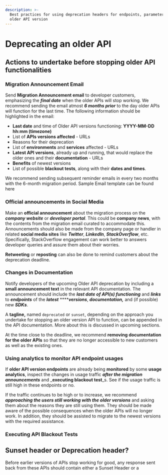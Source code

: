 ```yaml
---
description: >-
  Best practices for using deprecation headers for endpoints, parameters etc. in
  older API version
---
```


# Deprecating an older API

## Actions to undertake before stopping older API functionalities

### Migration Announcement Email

Send **Migration Announcement email** to developer customers, emphasizing the _**final date**_ when the older APIs will stop working. We recommend sending the email atmost _**6 months prior**_ to the day older APIs will function for the last time. The following information should be highlighted in the email:

* **Last date** and time of Older API versions functioning: **YYYY-MM-DD hh:mm \(timezone\)**
* List of **APIs versions affected** - URLs
* Reasons for their deprecation
* List of **environments** and **services** affected - URLs
* **Latest API versions**, already up and running, that would replace the older ones and their **documentation** - URLs
* **Benefits** of newest versions
* List of possible **blackout tests**, along with their **dates and times**.

We recommend sending subsequent reminder emails in every two months with the 6-month migration period. Sample Email template can be found here

### Official announcements in Social Media

Make an **official announcement** about the migration process on the _**company website**_ or _**developer portal**_. This could be **company news**, with the contents from the migration email curated to accommodate this. Announcements should also be made from the company page or handler in related **social media sites** like _**Twitter**_, _**LinkedIn**_, _**StackOverflow**_, etc. Specifically, StackOverflow engagement can work better to answers developer queries and assure them about their worries.

**Retweeting** or **reposting** can also be done to remind customers about the deprecation deadline.

### Changes in Documentation

Notify developers of the upcoming Older API deprecation by including a **small announcement text** in the relevant API documentation. The announcement should include the _**last date of API\(s\) functioning**_ and _**links**_ to _**endpoints**_ of the _**latest**_ ****_**versions**_, _**documentation,**_ and \(if possible\) new _**SDKs**_.

A **tagline,** named `deprecated` or `sunset`, depending on the approach you undertake for stopping an older version API to function, can be appended in the API documentation. More about this is discussed in upcoming sections.

At the time close to the deadline, we recommend **removing documentation for the older APIs** so that they are no longer accessible to new customers as well as the existing ones.

### Using analytics to monitor API endpoint usages

If **older API version endpoints** are already being **monitored** by some **usage analytics**, inspect the changes in usage traffic _**after the migration announcements**_ and _**executing blackout test**_s. See if the usage traffic is still high in these endpoints or no. 

If the traffic continues to be high or to increase, we recommend _**approaching the users still working with the older versions**_ and asking them about the reasons they are still using them. They should be made aware of the possible consequences when the older APIs will no longer work. In addition, they should be assisted to migrate to the newest versions with the required assistance.

### Executing API Blackout Tests







## Sunset header or Deprecation header?

Before earlier versions of APIs stop working for good, any response sent back from these APIs should contain either a Sunset Header or a 


